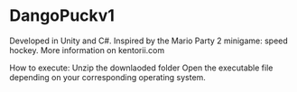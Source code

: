 # DangoPuckv1
Developed in Unity and C#. Inspired by the Mario Party 2 minigame: speed hockey. More information on kentorii.com

How to execute:
Unzip the downlaoded folder
Open the executable file depending on your corresponding operating system.
